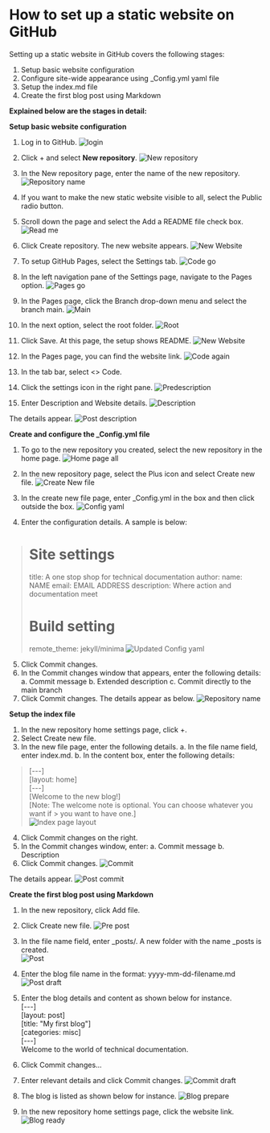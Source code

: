 # How to set up a static website on GitHub
Setting up a static website in GitHub covers the following stages:
1.	Setup basic website configuration	
2.	Configure site-wide appearance using _Config.yml yaml file
3.	Setup the index.md file
4.	Create the first blog post using Markdown



**Explained below are the stages in detail:** 

**Setup basic website configuration**

1.	Log in to GitHub. 
![login](gameplayguru/assets/login.png)
 
5.	Click + and select **New repository**. 
![New repository](assets/images/newrepository.png)

 
6.	In the New repository page, enter the name of the new repository. 
![Repository name](/gameplayguru/assets/images/repositoryname.png)
 
7.	If you want to make the new static website visible to all, select the Public radio button. 
8.	Scroll down the page and select the Add a README file check box. 
![Read me](./assets/images/publicreadme.png)
 
9.	Click Create repository. The new website appears. 
![New Website](./assets/images/new_static_website.png)
 
10.	To setup GitHub Pages, select the Settings tab. 
![Code go](./assets/images/code.png)
 
11.	In the left navigation pane of the Settings page, navigate to the Pages option.
![Pages go](./assets/images/pages.png)
 
12.	 In the Pages page, click the Branch drop-down menu and select the branch main.
![Main](./assets/images/branchmain.png)
 
13.	 In the next option, select the root folder. 
![Root](./assets/images/root.png)
 
14.	Click Save. At this page, the setup shows README. 
![New Website](./assets/images/newwebsitecreated.png)
 
15.	In the Pages page, you can find the website link.
![Code again](./assets/images/codeagain.png)
 
16.	In the tab bar, select <> Code. 
17.	Click the settings icon in the right pane. 
![Predescription](./assets/images/predescription.png)
 
18.	Enter Description and Website details.
![Description](./assets/images/description.png)
 
The details appear. 
![Post description](./assets/images/postdescription.png)
 


**Create and configure the _Config.yml file**
1.	To go to the new repository you created, select the new repository in the home page. 
![Home page all](./assets/images/all_in_one_homepage.png)
 
2.	In the new repository page, select the Plus icon and select Create new file. 
![Create New file](./assets/images/new_web_homepage.png)
 
3.	In the create new file page, enter _Config.yml in the box and then click outside the box. 
![Config yaml](./assets/images/configyml.png)
 
4.	Enter the configuration details. A sample is below:
> # Site settings
>title: A one stop shop for technical documentation
>author:
 > name: NAME
 > email: EMAIL ADDRESS
>description: Where action and documentation meet
> # Build setting
> remote_theme: jekyll/minima
![Updated Config yaml](./assets/images/updateconfigyml.png)
 
5.	Click Commit changes. 
6.	In the Commit changes window that appears, enter the following details:
a.	Commit message
b.	Extended description
c.	Commit directly to the main branch
7.	Click Commit changes. The details appear as below. 
![Repository name](./assets/images/repositoryname.png)
 

**Setup the index file**
1.	In the new repository home settings page, click +. 
2.	Select Create new file.
3.	In the new file page, enter the following details.
a.	In the file name field, enter index.md.
b.	In the content box, enter the following details:
> [---]  
> [layout: home]  
> [---]  
> [Welcome to the new blog!]  
> [Note: The welcome note is optional. You can choose whatever you want if > you want to have one.]  
![Index page layout](./assets/images/index_pg_lyout.png)
 
4.	Click Commit changes on the right. 
5.	In the Commit changes window, enter:
a.	Commit message 
b.	Description 
6.	Click Commit changes.
![Commit](./assets/images/commit1.png)
 
The details appear. 
![Post commit](./assets/images/post_commit.png)
  

**Create the first blog post using Markdown**
1.	In the new repository, click Add file.
2.	Click Create new file.
![Pre post](./assets/images/pre_post.png)

3.	In the file name field, enter _posts/. A new folder with the name _posts is created.   
![Post](./assets/images/posts.png)
 
4.	Enter the blog file name in the format: yyyy-mm-dd-filename.md
![Post draft](./assets/images/posts_draft1.png)
 
5.	Enter the blog details and content as shown below for instance.   
[---]   
[layout: post]   
[title: "My first blog"]   
[categories: misc]   
[---]   
Welcome to the world of technical documentation.
6.	Click Commit changes...
7.	Enter relevant details and click Commit changes. 
![Commit draft](./assets/images/commit_blog1.png)
 
8.	The blog is listed as shown below for instance. 
![Blog prepare](./assets/images/blogprepare.png)
 
9.	In the new repository home settings page, click the website link. 
![Blog ready](./assets/images/blogready.png)
 

